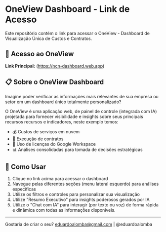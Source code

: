 # OneView Dashboard - Link de Acesso

Este repositório contém o link para acessar o OneView - Dashboard de Visualização Única de Custos e Contratos.

## 🔗 Acesso ao OneView

**Link Principal:** (https://ncn-dashboard.web.app)

## 📋 Sobre o OneView Dashboard

Imagine poder verificar as informações mais relevantes de sua empresa ou setor em um dashboard único totalmente personalizado? 

O OneView é uma aplicação web, de painel de controle (integrada com IA) projetada para fornecer visibilidade e insights sobre seus principais recursos recursos e indicadores, neste exemplo temos:

- 💰 Custos de serviços em nuvem
- 📄 Execução de contratos
- 👥 Uso de licenças do Google Workspace
- 📊 Análises consolidadas para tomada de decisões estratégicas

## 🚀 Como Usar

1. Clique no link acima para acessar o dashboard
2. Navegue pelas diferentes seções (menu lateral esquerdo) para análises específicas
3. Utilize os filtros e controles para personalizar sua visualização
4. Utilize "Resumo Executivo" para insights poderosos gerados por IA
5. Utilize o "Chat com IA" para interagir (por texto ou voz) de forma rápida e dinâmica com todas as informações disponíveis.

---
Gostaria de criar o seu? eduardoalomba@gmail.com | @eduardoalomba
